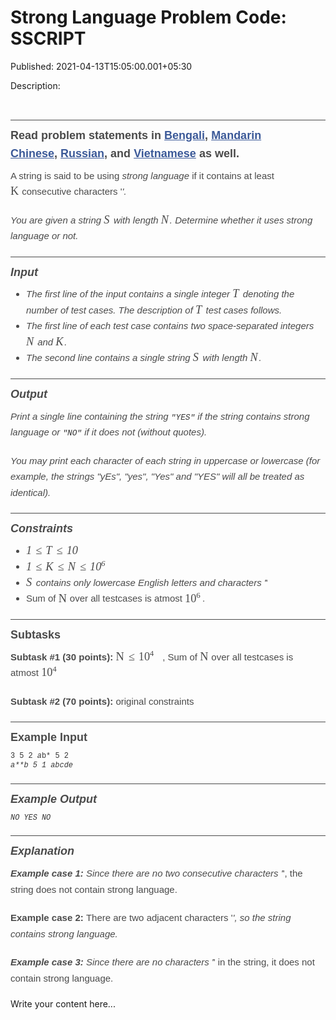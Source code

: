 # Strong Language Problem Code: SSCRIPT

Published: 2021-04-13T15:05:00.001+05:30

Description: 
      <p>&nbsp;</p><h3 class=" mathjax-support"
      id="readproblemstatementsinbengalihttpswwwcodechefcomdownloadtranslatedapril21bengalisscriptpdfmandarinchinesehttpswwwcodechefcomdownloadtranslatedapril21mandarinsscriptpdfrussianhttpswwwcodechefcomdownloadtranslatedapril21russiansscriptpdfandvietnamesehttpswwwcodechefcomdownloadtranslatedapril21vietnamesesscriptpdfaswell"
      style="border-top-style: solid; border-top-width: 1px; box-sizing: border-box; color: #4a4a4a;
      font-family: Helvetica, sans-serif; font-size: 18px; font-stretch: normal; line-height: 1.6;
      margin: 15px 0px 0.5rem; padding: 10px 0px 0px; text-rendering: optimizelegibility;">Read
      problem statements in<span class="Apple-converted-space">&nbsp;</span><a
      class=" mathjax-support"
      href="https://www.codechef.com/download/translated/APRIL21/bengali/SSCRIPT.pdf"
      style="box-sizing: border-box; color: #3b5998; line-height: inherit; transition: all 0.15s
      ease-in 0s;">Bengali</a>,<span
      class="Apple-converted-space">&nbsp;</span><a class=" mathjax-support"
      href="https://www.codechef.com/download/translated/APRIL21/mandarin/SSCRIPT.pdf"
      style="box-sizing: border-box; color: #3b5998; line-height: inherit; transition: all 0.15s
      ease-in 0s;">Mandarin Chinese</a>,<span
      class="Apple-converted-space">&nbsp;</span><a class=" mathjax-support"
      href="https://www.codechef.com/download/translated/APRIL21/russian/SSCRIPT.pdf"
      style="box-sizing: border-box; color: #3b5998; line-height: inherit; transition: all 0.15s
      ease-in 0s;">Russian</a>, and<span
      class="Apple-converted-space">&nbsp;</span><a class=" mathjax-support"
      href="https://www.codechef.com/download/translated/APRIL21/vietnamese/SSCRIPT.pdf"
      style="box-sizing: border-box; color: #3b5998; line-height: inherit; transition: all 0.15s
      ease-in 0s;">Vietnamese</a><span
      class="Apple-converted-space">&nbsp;</span>as well.</h3><p class="
      mathjax-support" style="box-sizing: border-box; color: #4a4a4a; font-family: Helvetica,
      sans-serif; font-size: 15px; font-stretch: normal; line-height: 1.7; margin: 0px 0px 20px;
      padding: 0px; text-rendering: optimizelegibility;">A string is said to be using<span
      class="Apple-converted-space">&nbsp;</span><em class=" mathjax-support"
      style="box-sizing: border-box; line-height: inherit;">strong language</em><span
      class="Apple-converted-space">&nbsp;</span>if it contains at least<span
      class="Apple-converted-space">&nbsp;</span><span class="MathJax"
      data-mathml="&lt;math
      xmlns=&quot;http://www.w3.org/1998/Math/MathML&quot;&gt;&lt;mi&gt;K&lt;/mi&gt;&lt;/math&gt;"
      id="MathJax-Element-34-Frame" role="presentation" style="border: 0px; box-sizing: border-box;
      direction: ltr; display: inline; float: none; line-height: normal; margin: 0px; max-height:
      none; max-width: none; min-height: 0px; min-width: 0px; overflow-wrap: normal; padding: 0px;
      position: relative; white-space: nowrap; word-spacing: normal;" tabindex="0"><nobr
      aria-hidden="true" style="border: 0px; box-sizing: border-box; line-height: normal; margin:
      0px; max-height: 5000em; max-width: 5000em; min-height: 0px; min-width: 0px; padding: 0px;
      transition: none 0s ease 0s; vertical-align: 0px;"><span class="math"
      id="MathJax-Span-199" style="border: 0px; box-sizing: border-box; display: inline-block;
      line-height: normal; margin: 0px; padding: 0px; position: static; transition: none 0s ease 0s;
      vertical-align: 0px; width: 0.932em;"><span style="border: 0px; box-sizing: border-box;
      display: inline-block; font-size: 18.3px; height: 0px; line-height: normal; margin: 0px;
      padding: 0px; position: relative; transition: none 0s ease 0s; vertical-align: 0px; width:
      0.768em;"><span style="border: 0px; box-sizing: border-box; clip: rect(1.697em,
      1000.77em, 2.68em, -999.997em); left: 0em; line-height: normal; margin: 0px; padding: 0px;
      position: absolute; top: -2.511em; transition: none 0s ease 0s; vertical-align:
      0px;"><span class="mrow" id="MathJax-Span-200" style="border: 0px; box-sizing:
      border-box; display: inline; line-height: normal; margin: 0px; padding: 0px; position: static;
      transition: none 0s ease 0s; vertical-align: 0px;"><span class="mi"
      id="MathJax-Span-201" style="border: 0px; box-sizing: border-box; display: inline;
      font-family: STIXGeneral-Italic; line-height: normal; margin: 0px; padding: 0px; position:
      static; transition: none 0s ease 0s; vertical-align: 0px;">K<span style="border: 0px;
      box-sizing: border-box; display: inline-block; height: 1px; line-height: normal; margin: 0px;
      overflow: hidden; padding: 0px; position: static; transition: none 0s ease 0s; vertical-align:
      0px; width: 0.057em;"></span></span></span><span style="border: 0px;
      box-sizing: border-box; display: inline-block; height: 2.516em; line-height: normal; margin:
      0px; padding: 0px; position: static; transition: none 0s ease 0s; vertical-align: 0px; width:
      0px;"></span></span></span><span style="border-left-style: solid;
      border-width: 0px; box-sizing: border-box; display: inline-block; height: 0.937em;
      line-height: normal; margin: 0px; overflow: hidden; padding: 0px; position: static;
      transition: none 0s ease 0s; vertical-align: -0.063em; width:
      0px;"></span></span></nobr><span class="MJX_Assistive_MathML"
      role="presentation" style="border: 0px; box-sizing: border-box; clip: rect(1px, 1px, 1px,
      1px); display: inline; height: 1px !important; left: 0px; line-height: normal; margin: 0px;
      overflow: hidden !important; padding: 0px; position: static; top: 0px; transition: none 0s
      ease 0s; user-select: none; vertical-align: 0px; width: 1px !important;"><math
      xmlns="http://www.w3.org/1998/Math/MathML"><mi></mi></math></span></span><span
      class="Apple-converted-space">&nbsp;</span>consecutive characters
      '*'.</p><p class=" mathjax-support" style="box-sizing: border-box; color: #4a4a4a;
      font-family: Helvetica, sans-serif; font-size: 15px; font-stretch: normal; line-height: 1.7;
      margin: 0px 0px 20px; padding: 0px; text-rendering: optimizelegibility;">You are given a
      string<span class="Apple-converted-space">&nbsp;</span><span
      class="MathJax" data-mathml="&lt;math
      xmlns=&quot;http://www.w3.org/1998/Math/MathML&quot;&gt;&lt;mi&gt;S&lt;/mi&gt;&lt;/math&gt;"
      id="MathJax-Element-35-Frame" role="presentation" style="border: 0px; box-sizing: border-box;
      direction: ltr; display: inline; float: none; line-height: normal; margin: 0px; max-height:
      none; max-width: none; min-height: 0px; min-width: 0px; overflow-wrap: normal; padding: 0px;
      position: relative; white-space: nowrap; word-spacing: normal;" tabindex="0"><nobr
      aria-hidden="true" style="border: 0px; box-sizing: border-box; line-height: normal; margin:
      0px; max-height: 5000em; max-width: 5000em; min-height: 0px; min-width: 0px; padding: 0px;
      transition: none 0s ease 0s; vertical-align: 0px;"><span class="math"
      id="MathJax-Span-202" style="border: 0px; box-sizing: border-box; display: inline-block;
      line-height: normal; margin: 0px; padding: 0px; position: static; transition: none 0s ease 0s;
      vertical-align: 0px; width: 0.768em;"><span style="border: 0px; box-sizing: border-box;
      display: inline-block; font-size: 18.3px; height: 0px; line-height: normal; margin: 0px;
      padding: 0px; position: relative; transition: none 0s ease 0s; vertical-align: 0px; width:
      0.604em;"><span style="border: 0px; box-sizing: border-box; clip: rect(1.697em,
      1000.6em, 2.68em, -999.997em); left: 0em; line-height: normal; margin: 0px; padding: 0px;
      position: absolute; top: -2.511em; transition: none 0s ease 0s; vertical-align:
      0px;"><span class="mrow" id="MathJax-Span-203" style="border: 0px; box-sizing:
      border-box; display: inline; line-height: normal; margin: 0px; padding: 0px; position: static;
      transition: none 0s ease 0s; vertical-align: 0px;"><span class="mi"
      id="MathJax-Span-204" style="border: 0px; box-sizing: border-box; display: inline;
      font-family: STIXGeneral-Italic; line-height: normal; margin: 0px; padding: 0px; position:
      static; transition: none 0s ease 0s; vertical-align: 0px;">S<span style="border: 0px;
      box-sizing: border-box; display: inline-block; height: 1px; line-height: normal; margin: 0px;
      overflow: hidden; padding: 0px; position: static; transition: none 0s ease 0s; vertical-align:
      0px; width: 0.003em;"></span></span></span><span style="border: 0px;
      box-sizing: border-box; display: inline-block; height: 2.516em; line-height: normal; margin:
      0px; padding: 0px; position: static; transition: none 0s ease 0s; vertical-align: 0px; width:
      0px;"></span></span></span><span style="border-left-style: solid;
      border-width: 0px; box-sizing: border-box; display: inline-block; height: 1.003em;
      line-height: normal; margin: 0px; overflow: hidden; padding: 0px; position: static;
      transition: none 0s ease 0s; vertical-align: -0.063em; width:
      0px;"></span></span></nobr><span class="MJX_Assistive_MathML"
      role="presentation" style="border: 0px; box-sizing: border-box; clip: rect(1px, 1px, 1px,
      1px); display: inline; height: 1px !important; left: 0px; line-height: normal; margin: 0px;
      overflow: hidden !important; padding: 0px; position: static; top: 0px; transition: none 0s
      ease 0s; user-select: none; vertical-align: 0px; width: 1px !important;"><math
      xmlns="http://www.w3.org/1998/Math/MathML"><mi></mi></math></span></span><span
      class="Apple-converted-space">&nbsp;</span>with length<span
      class="Apple-converted-space">&nbsp;</span><span class="MathJax"
      data-mathml="&lt;math
      xmlns=&quot;http://www.w3.org/1998/Math/MathML&quot;&gt;&lt;mi&gt;N&lt;/mi&gt;&lt;/math&gt;"
      id="MathJax-Element-36-Frame" role="presentation" style="border: 0px; box-sizing: border-box;
      direction: ltr; display: inline; float: none; line-height: normal; margin: 0px; max-height:
      none; max-width: none; min-height: 0px; min-width: 0px; overflow-wrap: normal; padding: 0px;
      position: relative; white-space: nowrap; word-spacing: normal;" tabindex="0"><nobr
      aria-hidden="true" style="border: 0px; box-sizing: border-box; line-height: normal; margin:
      0px; max-height: 5000em; max-width: 5000em; min-height: 0px; min-width: 0px; padding: 0px;
      transition: none 0s ease 0s; vertical-align: 0px;"><span class="math"
      id="MathJax-Span-205" style="border: 0px; box-sizing: border-box; display: inline-block;
      line-height: normal; margin: 0px; padding: 0px; position: static; transition: none 0s ease 0s;
      vertical-align: 0px; width: 0.932em;"><span style="border: 0px; box-sizing: border-box;
      display: inline-block; font-size: 18.3px; height: 0px; line-height: normal; margin: 0px;
      padding: 0px; position: relative; transition: none 0s ease 0s; vertical-align: 0px; width:
      0.768em;"><span style="border: 0px; box-sizing: border-box; clip: rect(1.697em,
      1000.77em, 2.68em, -999.997em); left: 0em; line-height: normal; margin: 0px; padding: 0px;
      position: absolute; top: -2.511em; transition: none 0s ease 0s; vertical-align:
      0px;"><span class="mrow" id="MathJax-Span-206" style="border: 0px; box-sizing:
      border-box; display: inline; line-height: normal; margin: 0px; padding: 0px; position: static;
      transition: none 0s ease 0s; vertical-align: 0px;"><span class="mi"
      id="MathJax-Span-207" style="border: 0px; box-sizing: border-box; display: inline;
      font-family: STIXGeneral-Italic; line-height: normal; margin: 0px; padding: 0px; position:
      static; transition: none 0s ease 0s; vertical-align: 0px;">N<span style="border: 0px;
      box-sizing: border-box; display: inline-block; height: 1px; line-height: normal; margin: 0px;
      overflow: hidden; padding: 0px; position: static; transition: none 0s ease 0s; vertical-align:
      0px; width: 0.057em;"></span></span></span><span style="border: 0px;
      box-sizing: border-box; display: inline-block; height: 2.516em; line-height: normal; margin:
      0px; padding: 0px; position: static; transition: none 0s ease 0s; vertical-align: 0px; width:
      0px;"></span></span></span><span style="border-left-style: solid;
      border-width: 0px; box-sizing: border-box; display: inline-block; height: 0.937em;
      line-height: normal; margin: 0px; overflow: hidden; padding: 0px; position: static;
      transition: none 0s ease 0s; vertical-align: -0.063em; width:
      0px;"></span></span></nobr><span class="MJX_Assistive_MathML"
      role="presentation" style="border: 0px; box-sizing: border-box; clip: rect(1px, 1px, 1px,
      1px); display: inline; height: 1px !important; left: 0px; line-height: normal; margin: 0px;
      overflow: hidden !important; padding: 0px; position: static; top: 0px; transition: none 0s
      ease 0s; user-select: none; vertical-align: 0px; width: 1px !important;"><math
      xmlns="http://www.w3.org/1998/Math/MathML"><mi></mi></math></span></span>.
      Determine whether it uses strong language or not.</p><h3 class=" mathjax-support"
      id="input" style="border-top-style: solid; border-top-width: 1px; box-sizing: border-box;
      color: #4a4a4a; font-family: Helvetica, sans-serif; font-size: 18px; font-stretch: normal;
      line-height: 1.6; margin: 15px 0px 0.5rem; padding: 10px 0px 0px; text-rendering:
      optimizelegibility;">Input</h3><ul class=" mathjax-support" style="box-sizing:
      border-box; color: #4a4a4a; font-family: Helvetica, sans-serif; font-size: 15px; font-stretch:
      normal; line-height: 1.7; list-style-position: outside; margin: 0px 0px 20px 25px; padding:
      0px;"><li class=" mathjax-support" style="box-sizing: border-box; margin: 0px; padding:
      0px;">The first line of the input contains a single integer<span
      class="Apple-converted-space">&nbsp;</span><span class="MathJax"
      data-mathml="&lt;math
      xmlns=&quot;http://www.w3.org/1998/Math/MathML&quot;&gt;&lt;mi&gt;T&lt;/mi&gt;&lt;/math&gt;"
      id="MathJax-Element-37-Frame" role="presentation" style="border: 0px; box-sizing: border-box;
      direction: ltr; display: inline; float: none; line-height: normal; margin: 0px; max-height:
      none; max-width: none; min-height: 0px; min-width: 0px; overflow-wrap: normal; padding: 0px;
      position: relative; white-space: nowrap; word-spacing: normal;" tabindex="0"><nobr
      aria-hidden="true" style="border: 0px; box-sizing: border-box; line-height: normal; margin:
      0px; max-height: 5000em; max-width: 5000em; min-height: 0px; min-width: 0px; padding: 0px;
      transition: none 0s ease 0s; vertical-align: 0px;"><span class="math"
      id="MathJax-Span-208" style="border: 0px; box-sizing: border-box; display: inline-block;
      line-height: normal; margin: 0px; padding: 0px; position: static; transition: none 0s ease 0s;
      vertical-align: 0px; width: 0.822em;"><span style="border: 0px; box-sizing: border-box;
      display: inline-block; font-size: 18.3px; height: 0px; line-height: normal; margin: 0px;
      padding: 0px; position: relative; transition: none 0s ease 0s; vertical-align: 0px; width:
      0.658em;"><span style="border: 0px; box-sizing: border-box; clip: rect(1.697em,
      1000.66em, 2.68em, -999.997em); left: 0em; line-height: normal; margin: 0px; padding: 0px;
      position: absolute; top: -2.511em; transition: none 0s ease 0s; vertical-align:
      0px;"><span class="mrow" id="MathJax-Span-209" style="border: 0px; box-sizing:
      border-box; display: inline; line-height: normal; margin: 0px; padding: 0px; position: static;
      transition: none 0s ease 0s; vertical-align: 0px;"><span class="mi"
      id="MathJax-Span-210" style="border: 0px; box-sizing: border-box; display: inline;
      font-family: STIXGeneral-Italic; line-height: normal; margin: 0px; padding: 0px; position:
      static; transition: none 0s ease 0s; vertical-align: 0px;">T<span style="border: 0px;
      box-sizing: border-box; display: inline-block; height: 1px; line-height: normal; margin: 0px;
      overflow: hidden; padding: 0px; position: static; transition: none 0s ease 0s; vertical-align:
      0px; width: 0.057em;"></span></span></span><span style="border: 0px;
      box-sizing: border-box; display: inline-block; height: 2.516em; line-height: normal; margin:
      0px; padding: 0px; position: static; transition: none 0s ease 0s; vertical-align: 0px; width:
      0px;"></span></span></span><span style="border-left-style: solid;
      border-width: 0px; box-sizing: border-box; display: inline-block; height: 0.937em;
      line-height: normal; margin: 0px; overflow: hidden; padding: 0px; position: static;
      transition: none 0s ease 0s; vertical-align: -0.063em; width:
      0px;"></span></span></nobr><span class="MJX_Assistive_MathML"
      role="presentation" style="border: 0px; box-sizing: border-box; clip: rect(1px, 1px, 1px,
      1px); display: inline; height: 1px !important; left: 0px; line-height: normal; margin: 0px;
      overflow: hidden !important; padding: 0px; position: static; top: 0px; transition: none 0s
      ease 0s; user-select: none; vertical-align: 0px; width: 1px !important;"><math
      xmlns="http://www.w3.org/1998/Math/MathML"><mi></mi></math></span></span><span
      class="Apple-converted-space">&nbsp;</span>denoting the number of test cases. The
      description of<span class="Apple-converted-space">&nbsp;</span><span
      class="MathJax" data-mathml="&lt;math
      xmlns=&quot;http://www.w3.org/1998/Math/MathML&quot;&gt;&lt;mi&gt;T&lt;/mi&gt;&lt;/math&gt;"
      id="MathJax-Element-38-Frame" role="presentation" style="border: 0px; box-sizing: border-box;
      direction: ltr; display: inline; float: none; line-height: normal; margin: 0px; max-height:
      none; max-width: none; min-height: 0px; min-width: 0px; overflow-wrap: normal; padding: 0px;
      position: relative; white-space: nowrap; word-spacing: normal;" tabindex="0"><nobr
      aria-hidden="true" style="border: 0px; box-sizing: border-box; line-height: normal; margin:
      0px; max-height: 5000em; max-width: 5000em; min-height: 0px; min-width: 0px; padding: 0px;
      transition: none 0s ease 0s; vertical-align: 0px;"><span class="math"
      id="MathJax-Span-211" style="border: 0px; box-sizing: border-box; display: inline-block;
      line-height: normal; margin: 0px; padding: 0px; position: static; transition: none 0s ease 0s;
      vertical-align: 0px; width: 0.822em;"><span style="border: 0px; box-sizing: border-box;
      display: inline-block; font-size: 18.3px; height: 0px; line-height: normal; margin: 0px;
      padding: 0px; position: relative; transition: none 0s ease 0s; vertical-align: 0px; width:
      0.658em;"><span style="border: 0px; box-sizing: border-box; clip: rect(1.697em,
      1000.66em, 2.68em, -999.997em); left: 0em; line-height: normal; margin: 0px; padding: 0px;
      position: absolute; top: -2.511em; transition: none 0s ease 0s; vertical-align:
      0px;"><span class="mrow" id="MathJax-Span-212" style="border: 0px; box-sizing:
      border-box; display: inline; line-height: normal; margin: 0px; padding: 0px; position: static;
      transition: none 0s ease 0s; vertical-align: 0px;"><span class="mi"
      id="MathJax-Span-213" style="border: 0px; box-sizing: border-box; display: inline;
      font-family: STIXGeneral-Italic; line-height: normal; margin: 0px; padding: 0px; position:
      static; transition: none 0s ease 0s; vertical-align: 0px;">T<span style="border: 0px;
      box-sizing: border-box; display: inline-block; height: 1px; line-height: normal; margin: 0px;
      overflow: hidden; padding: 0px; position: static; transition: none 0s ease 0s; vertical-align:
      0px; width: 0.057em;"></span></span></span><span style="border: 0px;
      box-sizing: border-box; display: inline-block; height: 2.516em; line-height: normal; margin:
      0px; padding: 0px; position: static; transition: none 0s ease 0s; vertical-align: 0px; width:
      0px;"></span></span></span><span style="border-left-style: solid;
      border-width: 0px; box-sizing: border-box; display: inline-block; height: 0.937em;
      line-height: normal; margin: 0px; overflow: hidden; padding: 0px; position: static;
      transition: none 0s ease 0s; vertical-align: -0.063em; width:
      0px;"></span></span></nobr><span class="MJX_Assistive_MathML"
      role="presentation" style="border: 0px; box-sizing: border-box; clip: rect(1px, 1px, 1px,
      1px); display: inline; height: 1px !important; left: 0px; line-height: normal; margin: 0px;
      overflow: hidden !important; padding: 0px; position: static; top: 0px; transition: none 0s
      ease 0s; user-select: none; vertical-align: 0px; width: 1px !important;"><math
      xmlns="http://www.w3.org/1998/Math/MathML"><mi></mi></math></span></span><span
      class="Apple-converted-space">&nbsp;</span>test cases follows.</li><li
      class=" mathjax-support" style="box-sizing: border-box; margin: 0px; padding: 0px;">The
      first line of each test case contains two space-separated integers<span
      class="Apple-converted-space">&nbsp;</span><span class="MathJax"
      data-mathml="&lt;math
      xmlns=&quot;http://www.w3.org/1998/Math/MathML&quot;&gt;&lt;mi&gt;N&lt;/mi&gt;&lt;/math&gt;"
      id="MathJax-Element-39-Frame" role="presentation" style="border: 0px; box-sizing: border-box;
      direction: ltr; display: inline; float: none; line-height: normal; margin: 0px; max-height:
      none; max-width: none; min-height: 0px; min-width: 0px; overflow-wrap: normal; padding: 0px;
      position: relative; white-space: nowrap; word-spacing: normal;" tabindex="0"><nobr
      aria-hidden="true" style="border: 0px; box-sizing: border-box; line-height: normal; margin:
      0px; max-height: 5000em; max-width: 5000em; min-height: 0px; min-width: 0px; padding: 0px;
      transition: none 0s ease 0s; vertical-align: 0px;"><span class="math"
      id="MathJax-Span-214" style="border: 0px; box-sizing: border-box; display: inline-block;
      line-height: normal; margin: 0px; padding: 0px; position: static; transition: none 0s ease 0s;
      vertical-align: 0px; width: 0.932em;"><span style="border: 0px; box-sizing: border-box;
      display: inline-block; font-size: 18.3px; height: 0px; line-height: normal; margin: 0px;
      padding: 0px; position: relative; transition: none 0s ease 0s; vertical-align: 0px; width:
      0.768em;"><span style="border: 0px; box-sizing: border-box; clip: rect(1.697em,
      1000.77em, 2.68em, -999.997em); left: 0em; line-height: normal; margin: 0px; padding: 0px;
      position: absolute; top: -2.511em; transition: none 0s ease 0s; vertical-align:
      0px;"><span class="mrow" id="MathJax-Span-215" style="border: 0px; box-sizing:
      border-box; display: inline; line-height: normal; margin: 0px; padding: 0px; position: static;
      transition: none 0s ease 0s; vertical-align: 0px;"><span class="mi"
      id="MathJax-Span-216" style="border: 0px; box-sizing: border-box; display: inline;
      font-family: STIXGeneral-Italic; line-height: normal; margin: 0px; padding: 0px; position:
      static; transition: none 0s ease 0s; vertical-align: 0px;">N<span style="border: 0px;
      box-sizing: border-box; display: inline-block; height: 1px; line-height: normal; margin: 0px;
      overflow: hidden; padding: 0px; position: static; transition: none 0s ease 0s; vertical-align:
      0px; width: 0.057em;"></span></span></span><span style="border: 0px;
      box-sizing: border-box; display: inline-block; height: 2.516em; line-height: normal; margin:
      0px; padding: 0px; position: static; transition: none 0s ease 0s; vertical-align: 0px; width:
      0px;"></span></span></span><span style="border-left-style: solid;
      border-width: 0px; box-sizing: border-box; display: inline-block; height: 0.937em;
      line-height: normal; margin: 0px; overflow: hidden; padding: 0px; position: static;
      transition: none 0s ease 0s; vertical-align: -0.063em; width:
      0px;"></span></span></nobr><span class="MJX_Assistive_MathML"
      role="presentation" style="border: 0px; box-sizing: border-box; clip: rect(1px, 1px, 1px,
      1px); display: inline; height: 1px !important; left: 0px; line-height: normal; margin: 0px;
      overflow: hidden !important; padding: 0px; position: static; top: 0px; transition: none 0s
      ease 0s; user-select: none; vertical-align: 0px; width: 1px !important;"><math
      xmlns="http://www.w3.org/1998/Math/MathML"><mi></mi></math></span></span><span
      class="Apple-converted-space">&nbsp;</span>and<span
      class="Apple-converted-space">&nbsp;</span><span class="MathJax"
      data-mathml="&lt;math
      xmlns=&quot;http://www.w3.org/1998/Math/MathML&quot;&gt;&lt;mi&gt;K&lt;/mi&gt;&lt;/math&gt;"
      id="MathJax-Element-40-Frame" role="presentation" style="border: 0px; box-sizing: border-box;
      direction: ltr; display: inline; float: none; line-height: normal; margin: 0px; max-height:
      none; max-width: none; min-height: 0px; min-width: 0px; overflow-wrap: normal; padding: 0px;
      position: relative; white-space: nowrap; word-spacing: normal;" tabindex="0"><nobr
      aria-hidden="true" style="border: 0px; box-sizing: border-box; line-height: normal; margin:
      0px; max-height: 5000em; max-width: 5000em; min-height: 0px; min-width: 0px; padding: 0px;
      transition: none 0s ease 0s; vertical-align: 0px;"><span class="math"
      id="MathJax-Span-217" style="border: 0px; box-sizing: border-box; display: inline-block;
      line-height: normal; margin: 0px; padding: 0px; position: static; transition: none 0s ease 0s;
      vertical-align: 0px; width: 0.932em;"><span style="border: 0px; box-sizing: border-box;
      display: inline-block; font-size: 18.3px; height: 0px; line-height: normal; margin: 0px;
      padding: 0px; position: relative; transition: none 0s ease 0s; vertical-align: 0px; width:
      0.768em;"><span style="border: 0px; box-sizing: border-box; clip: rect(1.697em,
      1000.77em, 2.68em, -999.997em); left: 0em; line-height: normal; margin: 0px; padding: 0px;
      position: absolute; top: -2.511em; transition: none 0s ease 0s; vertical-align:
      0px;"><span class="mrow" id="MathJax-Span-218" style="border: 0px; box-sizing:
      border-box; display: inline; line-height: normal; margin: 0px; padding: 0px; position: static;
      transition: none 0s ease 0s; vertical-align: 0px;"><span class="mi"
      id="MathJax-Span-219" style="border: 0px; box-sizing: border-box; display: inline;
      font-family: STIXGeneral-Italic; line-height: normal; margin: 0px; padding: 0px; position:
      static; transition: none 0s ease 0s; vertical-align: 0px;">K<span style="border: 0px;
      box-sizing: border-box; display: inline-block; height: 1px; line-height: normal; margin: 0px;
      overflow: hidden; padding: 0px; position: static; transition: none 0s ease 0s; vertical-align:
      0px; width: 0.057em;"></span></span></span><span style="border: 0px;
      box-sizing: border-box; display: inline-block; height: 2.516em; line-height: normal; margin:
      0px; padding: 0px; position: static; transition: none 0s ease 0s; vertical-align: 0px; width:
      0px;"></span></span></span><span style="border-left-style: solid;
      border-width: 0px; box-sizing: border-box; display: inline-block; height: 0.937em;
      line-height: normal; margin: 0px; overflow: hidden; padding: 0px; position: static;
      transition: none 0s ease 0s; vertical-align: -0.063em; width:
      0px;"></span></span></nobr><span class="MJX_Assistive_MathML"
      role="presentation" style="border: 0px; box-sizing: border-box; clip: rect(1px, 1px, 1px,
      1px); display: inline; height: 1px !important; left: 0px; line-height: normal; margin: 0px;
      overflow: hidden !important; padding: 0px; position: static; top: 0px; transition: none 0s
      ease 0s; user-select: none; vertical-align: 0px; width: 1px !important;"><math
      xmlns="http://www.w3.org/1998/Math/MathML"><mi></mi></math></span></span>.</li><li
      class=" mathjax-support" style="box-sizing: border-box; margin: 0px; padding: 0px;">The
      second line contains a single string<span
      class="Apple-converted-space">&nbsp;</span><span class="MathJax"
      data-mathml="&lt;math
      xmlns=&quot;http://www.w3.org/1998/Math/MathML&quot;&gt;&lt;mi&gt;S&lt;/mi&gt;&lt;/math&gt;"
      id="MathJax-Element-41-Frame" role="presentation" style="border: 0px; box-sizing: border-box;
      direction: ltr; display: inline; float: none; line-height: normal; margin: 0px; max-height:
      none; max-width: none; min-height: 0px; min-width: 0px; overflow-wrap: normal; padding: 0px;
      position: relative; white-space: nowrap; word-spacing: normal;" tabindex="0"><nobr
      aria-hidden="true" style="border: 0px; box-sizing: border-box; line-height: normal; margin:
      0px; max-height: 5000em; max-width: 5000em; min-height: 0px; min-width: 0px; padding: 0px;
      transition: none 0s ease 0s; vertical-align: 0px;"><span class="math"
      id="MathJax-Span-220" style="border: 0px; box-sizing: border-box; display: inline-block;
      line-height: normal; margin: 0px; padding: 0px; position: static; transition: none 0s ease 0s;
      vertical-align: 0px; width: 0.768em;"><span style="border: 0px; box-sizing: border-box;
      display: inline-block; font-size: 18.3px; height: 0px; line-height: normal; margin: 0px;
      padding: 0px; position: relative; transition: none 0s ease 0s; vertical-align: 0px; width:
      0.604em;"><span style="border: 0px; box-sizing: border-box; clip: rect(1.697em,
      1000.6em, 2.68em, -999.997em); left: 0em; line-height: normal; margin: 0px; padding: 0px;
      position: absolute; top: -2.511em; transition: none 0s ease 0s; vertical-align:
      0px;"><span class="mrow" id="MathJax-Span-221" style="border: 0px; box-sizing:
      border-box; display: inline; line-height: normal; margin: 0px; padding: 0px; position: static;
      transition: none 0s ease 0s; vertical-align: 0px;"><span class="mi"
      id="MathJax-Span-222" style="border: 0px; box-sizing: border-box; display: inline;
      font-family: STIXGeneral-Italic; line-height: normal; margin: 0px; padding: 0px; position:
      static; transition: none 0s ease 0s; vertical-align: 0px;">S<span style="border: 0px;
      box-sizing: border-box; display: inline-block; height: 1px; line-height: normal; margin: 0px;
      overflow: hidden; padding: 0px; position: static; transition: none 0s ease 0s; vertical-align:
      0px; width: 0.003em;"></span></span></span><span style="border: 0px;
      box-sizing: border-box; display: inline-block; height: 2.516em; line-height: normal; margin:
      0px; padding: 0px; position: static; transition: none 0s ease 0s; vertical-align: 0px; width:
      0px;"></span></span></span><span style="border-left-style: solid;
      border-width: 0px; box-sizing: border-box; display: inline-block; height: 1.003em;
      line-height: normal; margin: 0px; overflow: hidden; padding: 0px; position: static;
      transition: none 0s ease 0s; vertical-align: -0.063em; width:
      0px;"></span></span></nobr><span class="MJX_Assistive_MathML"
      role="presentation" style="border: 0px; box-sizing: border-box; clip: rect(1px, 1px, 1px,
      1px); display: inline; height: 1px !important; left: 0px; line-height: normal; margin: 0px;
      overflow: hidden !important; padding: 0px; position: static; top: 0px; transition: none 0s
      ease 0s; user-select: none; vertical-align: 0px; width: 1px !important;"><math
      xmlns="http://www.w3.org/1998/Math/MathML"><mi></mi></math></span></span><span
      class="Apple-converted-space">&nbsp;</span>with length<span
      class="Apple-converted-space">&nbsp;</span><span class="MathJax"
      data-mathml="&lt;math
      xmlns=&quot;http://www.w3.org/1998/Math/MathML&quot;&gt;&lt;mi&gt;N&lt;/mi&gt;&lt;/math&gt;"
      id="MathJax-Element-42-Frame" role="presentation" style="border: 0px; box-sizing: border-box;
      direction: ltr; display: inline; float: none; line-height: normal; margin: 0px; max-height:
      none; max-width: none; min-height: 0px; min-width: 0px; overflow-wrap: normal; padding: 0px;
      position: relative; white-space: nowrap; word-spacing: normal;" tabindex="0"><nobr
      aria-hidden="true" style="border: 0px; box-sizing: border-box; line-height: normal; margin:
      0px; max-height: 5000em; max-width: 5000em; min-height: 0px; min-width: 0px; padding: 0px;
      transition: none 0s ease 0s; vertical-align: 0px;"><span class="math"
      id="MathJax-Span-223" style="border: 0px; box-sizing: border-box; display: inline-block;
      line-height: normal; margin: 0px; padding: 0px; position: static; transition: none 0s ease 0s;
      vertical-align: 0px; width: 0.932em;"><span style="border: 0px; box-sizing: border-box;
      display: inline-block; font-size: 18.3px; height: 0px; line-height: normal; margin: 0px;
      padding: 0px; position: relative; transition: none 0s ease 0s; vertical-align: 0px; width:
      0.768em;"><span style="border: 0px; box-sizing: border-box; clip: rect(1.697em,
      1000.77em, 2.68em, -999.997em); left: 0em; line-height: normal; margin: 0px; padding: 0px;
      position: absolute; top: -2.511em; transition: none 0s ease 0s; vertical-align:
      0px;"><span class="mrow" id="MathJax-Span-224" style="border: 0px; box-sizing:
      border-box; display: inline; line-height: normal; margin: 0px; padding: 0px; position: static;
      transition: none 0s ease 0s; vertical-align: 0px;"><span class="mi"
      id="MathJax-Span-225" style="border: 0px; box-sizing: border-box; display: inline;
      font-family: STIXGeneral-Italic; line-height: normal; margin: 0px; padding: 0px; position:
      static; transition: none 0s ease 0s; vertical-align: 0px;">N<span style="border: 0px;
      box-sizing: border-box; display: inline-block; height: 1px; line-height: normal; margin: 0px;
      overflow: hidden; padding: 0px; position: static; transition: none 0s ease 0s; vertical-align:
      0px; width: 0.057em;"></span></span></span><span style="border: 0px;
      box-sizing: border-box; display: inline-block; height: 2.516em; line-height: normal; margin:
      0px; padding: 0px; position: static; transition: none 0s ease 0s; vertical-align: 0px; width:
      0px;"></span></span></span><span style="border-left-style: solid;
      border-width: 0px; box-sizing: border-box; display: inline-block; height: 0.937em;
      line-height: normal; margin: 0px; overflow: hidden; padding: 0px; position: static;
      transition: none 0s ease 0s; vertical-align: -0.063em; width:
      0px;"></span></span></nobr><span class="MJX_Assistive_MathML"
      role="presentation" style="border: 0px; box-sizing: border-box; clip: rect(1px, 1px, 1px,
      1px); display: inline; height: 1px !important; left: 0px; line-height: normal; margin: 0px;
      overflow: hidden !important; padding: 0px; position: static; top: 0px; transition: none 0s
      ease 0s; user-select: none; vertical-align: 0px; width: 1px !important;"><math
      xmlns="http://www.w3.org/1998/Math/MathML"><mi></mi></math></span></span>.<span
      class="Apple-converted-space">&nbsp;</span></li></ul><h3 class="
      mathjax-support" id="output" style="border-top-style: solid; border-top-width: 1px;
      box-sizing: border-box; color: #4a4a4a; font-family: Helvetica, sans-serif; font-size: 18px;
      font-stretch: normal; line-height: 1.6; margin: 15px 0px 0.5rem; padding: 10px 0px 0px;
      text-rendering: optimizelegibility;">Output</h3><p class=" mathjax-support"
      style="box-sizing: border-box; color: #4a4a4a; font-family: Helvetica, sans-serif; font-size:
      15px; font-stretch: normal; line-height: 1.7; margin: 0px 0px 20px; padding: 0px;
      text-rendering: optimizelegibility;">Print a single line containing the string<span
      class="Apple-converted-space">&nbsp;</span><code class=" mathjax-support"
      style="background-position: 0px 0px; border: none; box-sizing: border-box; color: #333333;
      font-family: Consolas, &quot;Liberation Mono&quot;, Courier, monospace; line-height:
      1.3; padding: 0px;">"YES"</code><span
      class="Apple-converted-space">&nbsp;</span>if the string contains strong language
      or<span class="Apple-converted-space">&nbsp;</span><code class="
      mathjax-support" style="background-position: 0px 0px; border: none; box-sizing: border-box;
      color: #333333; font-family: Consolas, &quot;Liberation Mono&quot;, Courier,
      monospace; line-height: 1.3; padding: 0px;">"NO"</code><span
      class="Apple-converted-space">&nbsp;</span>if it does not (without
      quotes).</p><p class=" mathjax-support" style="box-sizing: border-box; color:
      #4a4a4a; font-family: Helvetica, sans-serif; font-size: 15px; font-stretch: normal;
      line-height: 1.7; margin: 0px 0px 20px; padding: 0px; text-rendering:
      optimizelegibility;">You may print each character of each string in uppercase or lowercase
      (for example, the strings "yEs", "yes", "Yes" and "YES" will all be treated as
      identical).</p><h3 class=" mathjax-support" id="constraints" style="border-top-style:
      solid; border-top-width: 1px; box-sizing: border-box; color: #4a4a4a; font-family: Helvetica,
      sans-serif; font-size: 18px; font-stretch: normal; line-height: 1.6; margin: 15px 0px 0.5rem;
      padding: 10px 0px 0px; text-rendering: optimizelegibility;">Constraints</h3><ul
      class=" mathjax-support" style="box-sizing: border-box; color: #4a4a4a; font-family:
      Helvetica, sans-serif; font-size: 15px; font-stretch: normal; line-height: 1.7;
      list-style-position: outside; margin: 0px 0px 20px 25px; padding: 0px;"><li class="
      mathjax-support" style="box-sizing: border-box; margin: 0px; padding: 0px;"><span
      class="MathJax" data-mathml="&lt;math
      xmlns=&quot;http://www.w3.org/1998/Math/MathML&quot;&gt;&lt;mn&gt;1&lt;/mn&gt;&lt;mo&gt;&amp;#x2264;&lt;/mo&gt;&lt;mi&gt;T&lt;/mi&gt;&lt;mo&gt;&amp;#x2264;&lt;/mo&gt;&lt;mn&gt;10&lt;/mn&gt;&lt;/math&gt;"
      id="MathJax-Element-43-Frame" role="presentation" style="border: 0px; box-sizing: border-box;
      direction: ltr; display: inline; float: none; line-height: normal; margin: 0px; max-height:
      none; max-width: none; min-height: 0px; min-width: 0px; overflow-wrap: normal; padding: 0px;
      position: relative; white-space: nowrap; word-spacing: normal;" tabindex="0"><nobr
      aria-hidden="true" style="border: 0px; box-sizing: border-box; line-height: normal; margin:
      0px; max-height: 5000em; max-width: 5000em; min-height: 0px; min-width: 0px; padding: 0px;
      transition: none 0s ease 0s; vertical-align: 0px;"><span class="math"
      id="MathJax-Span-226" style="border: 0px; box-sizing: border-box; display: inline-block;
      line-height: normal; margin: 0px; padding: 0px; position: static; transition: none 0s ease 0s;
      vertical-align: 0px; width: 6.068em;"><span style="border: 0px; box-sizing: border-box;
      display: inline-block; font-size: 18.3px; height: 0px; line-height: normal; margin: 0px;
      padding: 0px; position: relative; transition: none 0s ease 0s; vertical-align: 0px; width:
      4.975em;"><span style="border: 0px; box-sizing: border-box; clip: rect(1.697em,
      1004.98em, 2.79em, -999.997em); left: 0em; line-height: normal; margin: 0px; padding: 0px;
      position: absolute; top: -2.511em; transition: none 0s ease 0s; vertical-align:
      0px;"><span class="mrow" id="MathJax-Span-227" style="border: 0px; box-sizing:
      border-box; display: inline; line-height: normal; margin: 0px; padding: 0px; position: static;
      transition: none 0s ease 0s; vertical-align: 0px;"><span class="mn"
      id="MathJax-Span-228" style="border: 0px; box-sizing: border-box; display: inline;
      font-family: STIXGeneral-Regular; line-height: normal; margin: 0px; padding: 0px; position:
      static; transition: none 0s ease 0s; vertical-align: 0px;">1</span><span
      class="mo" id="MathJax-Span-229" style="border: 0px; box-sizing: border-box; display: inline;
      font-family: STIXGeneral-Regular; line-height: normal; margin: 0px; padding: 0px 0px 0px
      0.331em; position: static; transition: none 0s ease 0s; vertical-align:
      0px;">≤</span><span class="mi" id="MathJax-Span-230" style="border: 0px;
      box-sizing: border-box; display: inline; font-family: STIXGeneral-Italic; line-height: normal;
      margin: 0px; padding: 0px 0px 0px 0.331em; position: static; transition: none 0s ease 0s;
      vertical-align: 0px;">T<span style="border: 0px; box-sizing: border-box; display:
      inline-block; height: 1px; line-height: normal; margin: 0px; overflow: hidden; padding: 0px;
      position: static; transition: none 0s ease 0s; vertical-align: 0px; width:
      0.057em;"></span></span><span class="mo" id="MathJax-Span-231"
      style="border: 0px; box-sizing: border-box; display: inline; font-family: STIXGeneral-Regular;
      line-height: normal; margin: 0px; padding: 0px 0px 0px 0.331em; position: static; transition:
      none 0s ease 0s; vertical-align: 0px;">≤</span><span class="mn"
      id="MathJax-Span-232" style="border: 0px; box-sizing: border-box; display: inline;
      font-family: STIXGeneral-Regular; line-height: normal; margin: 0px; padding: 0px 0px 0px
      0.331em; position: static; transition: none 0s ease 0s; vertical-align:
      0px;">10</span></span><span style="border: 0px; box-sizing: border-box;
      display: inline-block; height: 2.516em; line-height: normal; margin: 0px; padding: 0px;
      position: static; transition: none 0s ease 0s; vertical-align: 0px; width:
      0px;"></span></span></span><span style="border-left-style: solid;
      border-width: 0px; box-sizing: border-box; display: inline-block; height: 1.07em; line-height:
      normal; margin: 0px; overflow: hidden; padding: 0px; position: static; transition: none 0s
      ease 0s; vertical-align: -0.197em; width:
      0px;"></span></span></nobr><span class="MJX_Assistive_MathML"
      role="presentation" style="border: 0px; box-sizing: border-box; clip: rect(1px, 1px, 1px,
      1px); display: inline; height: 1px !important; left: 0px; line-height: normal; margin: 0px;
      overflow: hidden !important; padding: 0px; position: static; top: 0px; transition: none 0s
      ease 0s; user-select: none; vertical-align: 0px; width: 1px !important;"><math
      xmlns="http://www.w3.org/1998/Math/MathML"><mn></mn><mo></mo><mi></mi><mo></mo><mn></mn></math></span></span></li><li
      class=" mathjax-support" style="box-sizing: border-box; margin: 0px; padding:
      0px;"><span class="MathJax" data-mathml="&lt;math
      xmlns=&quot;http://www.w3.org/1998/Math/MathML&quot;&gt;&lt;mn&gt;1&lt;/mn&gt;&lt;mo&gt;&amp;#x2264;&lt;/mo&gt;&lt;mi&gt;K&lt;/mi&gt;&lt;mo&gt;&amp;#x2264;&lt;/mo&gt;&lt;mi&gt;N&lt;/mi&gt;&lt;mo&gt;&amp;#x2264;&lt;/mo&gt;&lt;msup&gt;&lt;mn&gt;10&lt;/mn&gt;&lt;mn&gt;6&lt;/mn&gt;&lt;/msup&gt;&lt;/math&gt;"
      id="MathJax-Element-44-Frame" role="presentation" style="border: 0px; box-sizing: border-box;
      direction: ltr; display: inline; float: none; line-height: normal; margin: 0px; max-height:
      none; max-width: none; min-height: 0px; min-width: 0px; overflow-wrap: normal; padding: 0px;
      position: relative; white-space: nowrap; word-spacing: normal;" tabindex="0"><nobr
      aria-hidden="true" style="border: 0px; box-sizing: border-box; line-height: normal; margin:
      0px; max-height: 5000em; max-width: 5000em; min-height: 0px; min-width: 0px; padding: 0px;
      transition: none 0s ease 0s; vertical-align: 0px;"><span class="math"
      id="MathJax-Span-233" style="border: 0px; box-sizing: border-box; display: inline-block;
      line-height: normal; margin: 0px; padding: 0px; position: static; transition: none 0s ease 0s;
      vertical-align: 0px; width: 9.238em;"><span style="border: 0px; box-sizing: border-box;
      display: inline-block; font-size: 18.3px; height: 0px; line-height: normal; margin: 0px;
      padding: 0px; position: relative; transition: none 0s ease 0s; vertical-align: 0px; width:
      7.544em;"><span style="border: 0px; box-sizing: border-box; clip: rect(1.478em,
      1007.54em, 2.79em, -999.997em); left: 0em; line-height: normal; margin: 0px; padding: 0px;
      position: absolute; top: -2.511em; transition: none 0s ease 0s; vertical-align:
      0px;"><span class="mrow" id="MathJax-Span-234" style="border: 0px; box-sizing:
      border-box; display: inline; line-height: normal; margin: 0px; padding: 0px; position: static;
      transition: none 0s ease 0s; vertical-align: 0px;"><span class="mn"
      id="MathJax-Span-235" style="border: 0px; box-sizing: border-box; display: inline;
      font-family: STIXGeneral-Regular; line-height: normal; margin: 0px; padding: 0px; position:
      static; transition: none 0s ease 0s; vertical-align: 0px;">1</span><span
      class="mo" id="MathJax-Span-236" style="border: 0px; box-sizing: border-box; display: inline;
      font-family: STIXGeneral-Regular; line-height: normal; margin: 0px; padding: 0px 0px 0px
      0.331em; position: static; transition: none 0s ease 0s; vertical-align:
      0px;">≤</span><span class="mi" id="MathJax-Span-237" style="border: 0px;
      box-sizing: border-box; display: inline; font-family: STIXGeneral-Italic; line-height: normal;
      margin: 0px; padding: 0px 0px 0px 0.331em; position: static; transition: none 0s ease 0s;
      vertical-align: 0px;">K<span style="border: 0px; box-sizing: border-box; display:
      inline-block; height: 1px; line-height: normal; margin: 0px; overflow: hidden; padding: 0px;
      position: static; transition: none 0s ease 0s; vertical-align: 0px; width:
      0.057em;"></span></span><span class="mo" id="MathJax-Span-238"
      style="border: 0px; box-sizing: border-box; display: inline; font-family: STIXGeneral-Regular;
      line-height: normal; margin: 0px; padding: 0px 0px 0px 0.331em; position: static; transition:
      none 0s ease 0s; vertical-align: 0px;">≤</span><span class="mi"
      id="MathJax-Span-239" style="border: 0px; box-sizing: border-box; display: inline;
      font-family: STIXGeneral-Italic; line-height: normal; margin: 0px; padding: 0px 0px 0px
      0.331em; position: static; transition: none 0s ease 0s; vertical-align: 0px;">N<span
      style="border: 0px; box-sizing: border-box; display: inline-block; height: 1px; line-height:
      normal; margin: 0px; overflow: hidden; padding: 0px; position: static; transition: none 0s
      ease 0s; vertical-align: 0px; width: 0.057em;"></span></span><span
      class="mo" id="MathJax-Span-240" style="border: 0px; box-sizing: border-box; display: inline;
      font-family: STIXGeneral-Regular; line-height: normal; margin: 0px; padding: 0px 0px 0px
      0.331em; position: static; transition: none 0s ease 0s; vertical-align:
      0px;">≤</span><span class="msubsup" id="MathJax-Span-241" style="border: 0px;
      box-sizing: border-box; display: inline; line-height: normal; margin: 0px; padding: 0px 0px
      0px 0.331em; position: static; transition: none 0s ease 0s; vertical-align: 0px;"><span
      style="border: 0px; box-sizing: border-box; display: inline-block; height: 0px; line-height:
      normal; margin: 0px; padding: 0px; position: relative; transition: none 0s ease 0s;
      vertical-align: 0px; width: 1.423em;"><span style="border: 0px; box-sizing: border-box;
      clip: rect(3.172em, 1000.99em, 4.156em, -999.997em); left: 0em; line-height: normal; margin:
      0px; padding: 0px; position: absolute; top: -3.986em; transition: none 0s ease 0s;
      vertical-align: 0px;"><span class="mn" id="MathJax-Span-242" style="border: 0px;
      box-sizing: border-box; display: inline; font-family: STIXGeneral-Regular; line-height:
      normal; margin: 0px; padding: 0px; position: static; transition: none 0s ease 0s;
      vertical-align: 0px;">10</span><span style="border: 0px; box-sizing: border-box;
      display: inline-block; height: 3.992em; line-height: normal; margin: 0px; padding: 0px;
      position: static; transition: none 0s ease 0s; vertical-align: 0px; width:
      0px;"></span></span><span style="border: 0px; box-sizing: border-box; left:
      0.986em; line-height: normal; margin: 0px; padding: 0px; position: absolute; top: -4.369em;
      transition: none 0s ease 0s; vertical-align: 0px;"><span class="mn"
      id="MathJax-Span-243" style="border: 0px; box-sizing: border-box; display: inline;
      font-family: STIXGeneral-Regular; font-size: 12.9381px; line-height: normal; margin: 0px;
      padding: 0px; position: static; transition: none 0s ease 0s; vertical-align:
      0px;">6</span><span style="border: 0px; box-sizing: border-box; display:
      inline-block; height: 3.992em; line-height: normal; margin: 0px; padding: 0px; position:
      static; transition: none 0s ease 0s; vertical-align: 0px; width:
      0px;"></span></span></span></span></span><span
      style="border: 0px; box-sizing: border-box; display: inline-block; height: 2.516em;
      line-height: normal; margin: 0px; padding: 0px; position: static; transition: none 0s ease 0s;
      vertical-align: 0px; width: 0px;"></span></span></span><span
      style="border-left-style: solid; border-width: 0px; box-sizing: border-box; display:
      inline-block; height: 1.337em; line-height: normal; margin: 0px; overflow: hidden; padding:
      0px; position: static; transition: none 0s ease 0s; vertical-align: -0.197em; width:
      0px;"></span></span></nobr><span class="MJX_Assistive_MathML"
      role="presentation" style="border: 0px; box-sizing: border-box; clip: rect(1px, 1px, 1px,
      1px); display: inline; height: 1px !important; left: 0px; line-height: normal; margin: 0px;
      overflow: hidden !important; padding: 0px; position: static; top: 0px; transition: none 0s
      ease 0s; user-select: none; vertical-align: 0px; width: 1px !important;"><math
      xmlns="http://www.w3.org/1998/Math/MathML"><mn></mn><mo></mo><mi></mi><mo></mo><mi></mi><mo></mo><msup><mn></mn><mn></mn></msup></math></span></span></li><li
      class=" mathjax-support" style="box-sizing: border-box; margin: 0px; padding:
      0px;"><span class="MathJax" data-mathml="&lt;math
      xmlns=&quot;http://www.w3.org/1998/Math/MathML&quot;&gt;&lt;mi&gt;S&lt;/mi&gt;&lt;/math&gt;"
      id="MathJax-Element-45-Frame" role="presentation" style="border: 0px; box-sizing: border-box;
      direction: ltr; display: inline; float: none; line-height: normal; margin: 0px; max-height:
      none; max-width: none; min-height: 0px; min-width: 0px; overflow-wrap: normal; padding: 0px;
      position: relative; white-space: nowrap; word-spacing: normal;" tabindex="0"><nobr
      aria-hidden="true" style="border: 0px; box-sizing: border-box; line-height: normal; margin:
      0px; max-height: 5000em; max-width: 5000em; min-height: 0px; min-width: 0px; padding: 0px;
      transition: none 0s ease 0s; vertical-align: 0px;"><span class="math"
      id="MathJax-Span-244" style="border: 0px; box-sizing: border-box; display: inline-block;
      line-height: normal; margin: 0px; padding: 0px; position: static; transition: none 0s ease 0s;
      vertical-align: 0px; width: 0.768em;"><span style="border: 0px; box-sizing: border-box;
      display: inline-block; font-size: 18.3px; height: 0px; line-height: normal; margin: 0px;
      padding: 0px; position: relative; transition: none 0s ease 0s; vertical-align: 0px; width:
      0.604em;"><span style="border: 0px; box-sizing: border-box; clip: rect(1.697em,
      1000.6em, 2.68em, -999.997em); left: 0em; line-height: normal; margin: 0px; padding: 0px;
      position: absolute; top: -2.511em; transition: none 0s ease 0s; vertical-align:
      0px;"><span class="mrow" id="MathJax-Span-245" style="border: 0px; box-sizing:
      border-box; display: inline; line-height: normal; margin: 0px; padding: 0px; position: static;
      transition: none 0s ease 0s; vertical-align: 0px;"><span class="mi"
      id="MathJax-Span-246" style="border: 0px; box-sizing: border-box; display: inline;
      font-family: STIXGeneral-Italic; line-height: normal; margin: 0px; padding: 0px; position:
      static; transition: none 0s ease 0s; vertical-align: 0px;">S<span style="border: 0px;
      box-sizing: border-box; display: inline-block; height: 1px; line-height: normal; margin: 0px;
      overflow: hidden; padding: 0px; position: static; transition: none 0s ease 0s; vertical-align:
      0px; width: 0.003em;"></span></span></span><span style="border: 0px;
      box-sizing: border-box; display: inline-block; height: 2.516em; line-height: normal; margin:
      0px; padding: 0px; position: static; transition: none 0s ease 0s; vertical-align: 0px; width:
      0px;"></span></span></span><span style="border-left-style: solid;
      border-width: 0px; box-sizing: border-box; display: inline-block; height: 1.003em;
      line-height: normal; margin: 0px; overflow: hidden; padding: 0px; position: static;
      transition: none 0s ease 0s; vertical-align: -0.063em; width:
      0px;"></span></span></nobr><span class="MJX_Assistive_MathML"
      role="presentation" style="border: 0px; box-sizing: border-box; clip: rect(1px, 1px, 1px,
      1px); display: inline; height: 1px !important; left: 0px; line-height: normal; margin: 0px;
      overflow: hidden !important; padding: 0px; position: static; top: 0px; transition: none 0s
      ease 0s; user-select: none; vertical-align: 0px; width: 1px !important;"><math
      xmlns="http://www.w3.org/1998/Math/MathML"><mi></mi></math></span></span><span
      class="Apple-converted-space">&nbsp;</span>contains only lowercase English
      letters and characters '*'</li><li class=" mathjax-support" style="box-sizing:
      border-box; margin: 0px; padding: 0px;">Sum of<span
      class="Apple-converted-space">&nbsp;</span><span class="MathJax"
      data-mathml="&lt;math
      xmlns=&quot;http://www.w3.org/1998/Math/MathML&quot;&gt;&lt;mi&gt;N&lt;/mi&gt;&lt;/math&gt;"
      id="MathJax-Element-46-Frame" role="presentation" style="border: 0px; box-sizing: border-box;
      direction: ltr; display: inline; float: none; line-height: normal; margin: 0px; max-height:
      none; max-width: none; min-height: 0px; min-width: 0px; overflow-wrap: normal; padding: 0px;
      position: relative; white-space: nowrap; word-spacing: normal;" tabindex="0"><nobr
      aria-hidden="true" style="border: 0px; box-sizing: border-box; line-height: normal; margin:
      0px; max-height: 5000em; max-width: 5000em; min-height: 0px; min-width: 0px; padding: 0px;
      transition: none 0s ease 0s; vertical-align: 0px;"><span class="math"
      id="MathJax-Span-247" style="border: 0px; box-sizing: border-box; display: inline-block;
      line-height: normal; margin: 0px; padding: 0px; position: static; transition: none 0s ease 0s;
      vertical-align: 0px; width: 0.932em;"><span style="border: 0px; box-sizing: border-box;
      display: inline-block; font-size: 18.3px; height: 0px; line-height: normal; margin: 0px;
      padding: 0px; position: relative; transition: none 0s ease 0s; vertical-align: 0px; width:
      0.768em;"><span style="border: 0px; box-sizing: border-box; clip: rect(1.697em,
      1000.77em, 2.68em, -999.997em); left: 0em; line-height: normal; margin: 0px; padding: 0px;
      position: absolute; top: -2.511em; transition: none 0s ease 0s; vertical-align:
      0px;"><span class="mrow" id="MathJax-Span-248" style="border: 0px; box-sizing:
      border-box; display: inline; line-height: normal; margin: 0px; padding: 0px; position: static;
      transition: none 0s ease 0s; vertical-align: 0px;"><span class="mi"
      id="MathJax-Span-249" style="border: 0px; box-sizing: border-box; display: inline;
      font-family: STIXGeneral-Italic; line-height: normal; margin: 0px; padding: 0px; position:
      static; transition: none 0s ease 0s; vertical-align: 0px;">N<span style="border: 0px;
      box-sizing: border-box; display: inline-block; height: 1px; line-height: normal; margin: 0px;
      overflow: hidden; padding: 0px; position: static; transition: none 0s ease 0s; vertical-align:
      0px; width: 0.057em;"></span></span></span><span style="border: 0px;
      box-sizing: border-box; display: inline-block; height: 2.516em; line-height: normal; margin:
      0px; padding: 0px; position: static; transition: none 0s ease 0s; vertical-align: 0px; width:
      0px;"></span></span></span><span style="border-left-style: solid;
      border-width: 0px; box-sizing: border-box; display: inline-block; height: 0.937em;
      line-height: normal; margin: 0px; overflow: hidden; padding: 0px; position: static;
      transition: none 0s ease 0s; vertical-align: -0.063em; width:
      0px;"></span></span></nobr><span class="MJX_Assistive_MathML"
      role="presentation" style="border: 0px; box-sizing: border-box; clip: rect(1px, 1px, 1px,
      1px); display: inline; height: 1px !important; left: 0px; line-height: normal; margin: 0px;
      overflow: hidden !important; padding: 0px; position: static; top: 0px; transition: none 0s
      ease 0s; user-select: none; vertical-align: 0px; width: 1px !important;"><math
      xmlns="http://www.w3.org/1998/Math/MathML"><mi></mi></math></span></span><span
      class="Apple-converted-space">&nbsp;</span>over all testcases is atmost<span
      class="Apple-converted-space">&nbsp;</span><span class="MathJax"
      data-mathml="&lt;math
      xmlns=&quot;http://www.w3.org/1998/Math/MathML&quot;&gt;&lt;msup&gt;&lt;mn&gt;10&lt;/mn&gt;&lt;mn&gt;6&lt;/mn&gt;&lt;/msup&gt;&lt;/math&gt;"
      id="MathJax-Element-47-Frame" role="presentation" style="border: 0px; box-sizing: border-box;
      direction: ltr; display: inline; float: none; line-height: normal; margin: 0px; max-height:
      none; max-width: none; min-height: 0px; min-width: 0px; overflow-wrap: normal; padding: 0px;
      position: relative; white-space: nowrap; word-spacing: normal;" tabindex="0"><nobr
      aria-hidden="true" style="border: 0px; box-sizing: border-box; line-height: normal; margin:
      0px; max-height: 5000em; max-width: 5000em; min-height: 0px; min-width: 0px; padding: 0px;
      transition: none 0s ease 0s; vertical-align: 0px;"><span class="math"
      id="MathJax-Span-250" style="border: 0px; box-sizing: border-box; display: inline-block;
      line-height: normal; margin: 0px; padding: 0px; position: static; transition: none 0s ease 0s;
      vertical-align: 0px; width: 1.806em;"><span style="border: 0px; box-sizing: border-box;
      display: inline-block; font-size: 18.3px; height: 0px; line-height: normal; margin: 0px;
      padding: 0px; position: relative; transition: none 0s ease 0s; vertical-align: 0px; width:
      1.478em;"><span style="border: 0px; box-sizing: border-box; clip: rect(1.096em,
      1001.48em, 2.298em, -999.997em); left: 0em; line-height: normal; margin: 0px; padding: 0px;
      position: absolute; top: -2.128em; transition: none 0s ease 0s; vertical-align:
      0px;"><span class="mrow" id="MathJax-Span-251" style="border: 0px; box-sizing:
      border-box; display: inline; line-height: normal; margin: 0px; padding: 0px; position: static;
      transition: none 0s ease 0s; vertical-align: 0px;"><span class="msubsup"
      id="MathJax-Span-252" style="border: 0px; box-sizing: border-box; display: inline;
      line-height: normal; margin: 0px; padding: 0px; position: static; transition: none 0s ease 0s;
      vertical-align: 0px;"><span style="border: 0px; box-sizing: border-box; display:
      inline-block; height: 0px; line-height: normal; margin: 0px; padding: 0px; position: relative;
      transition: none 0s ease 0s; vertical-align: 0px; width: 1.423em;"><span style="border:
      0px; box-sizing: border-box; clip: rect(3.172em, 1000.99em, 4.156em, -999.997em); left: 0em;
      line-height: normal; margin: 0px; padding: 0px; position: absolute; top: -3.986em; transition:
      none 0s ease 0s; vertical-align: 0px;"><span class="mn" id="MathJax-Span-253"
      style="border: 0px; box-sizing: border-box; display: inline; font-family: STIXGeneral-Regular;
      line-height: normal; margin: 0px; padding: 0px; position: static; transition: none 0s ease 0s;
      vertical-align: 0px;">10</span><span style="border: 0px; box-sizing: border-box;
      display: inline-block; height: 3.992em; line-height: normal; margin: 0px; padding: 0px;
      position: static; transition: none 0s ease 0s; vertical-align: 0px; width:
      0px;"></span></span><span style="border: 0px; box-sizing: border-box; left:
      0.986em; line-height: normal; margin: 0px; padding: 0px; position: absolute; top: -4.369em;
      transition: none 0s ease 0s; vertical-align: 0px;"><span class="mn"
      id="MathJax-Span-254" style="border: 0px; box-sizing: border-box; display: inline;
      font-family: STIXGeneral-Regular; font-size: 12.9381px; line-height: normal; margin: 0px;
      padding: 0px; position: static; transition: none 0s ease 0s; vertical-align:
      0px;">6</span><span style="border: 0px; box-sizing: border-box; display:
      inline-block; height: 3.992em; line-height: normal; margin: 0px; padding: 0px; position:
      static; transition: none 0s ease 0s; vertical-align: 0px; width:
      0px;"></span></span></span></span></span><span
      style="border: 0px; box-sizing: border-box; display: inline-block; height: 2.134em;
      line-height: normal; margin: 0px; padding: 0px; position: static; transition: none 0s ease 0s;
      vertical-align: 0px; width: 0px;"></span></span></span><span
      style="border-left-style: solid; border-width: 0px; box-sizing: border-box; display:
      inline-block; height: 1.203em; line-height: normal; margin: 0px; overflow: hidden; padding:
      0px; position: static; transition: none 0s ease 0s; vertical-align: -0.063em; width:
      0px;"></span></span></nobr><span class="MJX_Assistive_MathML"
      role="presentation" style="border: 0px; box-sizing: border-box; clip: rect(1px, 1px, 1px,
      1px); display: inline; height: 1px !important; left: 0px; line-height: normal; margin: 0px;
      overflow: hidden !important; padding: 0px; position: static; top: 0px; transition: none 0s
      ease 0s; user-select: none; vertical-align: 0px; width: 1px !important;"><math
      xmlns="http://www.w3.org/1998/Math/MathML"><msup><mn></mn><mn></mn></msup></math></span></span>.</li></ul><h3
      class=" mathjax-support" id="subtasks" style="border-top-style: solid; border-top-width: 1px;
      box-sizing: border-box; color: #4a4a4a; font-family: Helvetica, sans-serif; font-size: 18px;
      font-stretch: normal; line-height: 1.6; margin: 15px 0px 0.5rem; padding: 10px 0px 0px;
      text-rendering: optimizelegibility;">Subtasks</h3><p class=" mathjax-support"
      style="box-sizing: border-box; color: #4a4a4a; font-family: Helvetica, sans-serif; font-size:
      15px; font-stretch: normal; line-height: 1.7; margin: 0px 0px 20px; padding: 0px;
      text-rendering: optimizelegibility;"><span class=" mathjax-support" style="box-sizing:
      border-box; font-weight: 700; line-height: inherit;">Subtask #1 (30
      points):</span><span class="Apple-converted-space">&nbsp;</span><span
      class="MathJax" data-mathml="&lt;math
      xmlns=&quot;http://www.w3.org/1998/Math/MathML&quot;&gt;&lt;mi&gt;N&lt;/mi&gt;&lt;mo&gt;&amp;#x2264;&lt;/mo&gt;&lt;msup&gt;&lt;mn&gt;10&lt;/mn&gt;&lt;mn&gt;4&lt;/mn&gt;&lt;/msup&gt;&lt;/math&gt;"
      id="MathJax-Element-48-Frame" role="presentation" style="border: 0px; box-sizing: border-box;
      direction: ltr; display: inline; float: none; line-height: normal; margin: 0px; max-height:
      none; max-width: none; min-height: 0px; min-width: 0px; overflow-wrap: normal; padding: 0px;
      position: relative; white-space: nowrap; word-spacing: normal;" tabindex="0"><nobr
      aria-hidden="true" style="border: 0px; box-sizing: border-box; line-height: normal; margin:
      0px; max-height: 5000em; max-width: 5000em; min-height: 0px; min-width: 0px; padding: 0px;
      transition: none 0s ease 0s; vertical-align: 0px;"><span class="math"
      id="MathJax-Span-255" style="border: 0px; box-sizing: border-box; display: inline-block;
      line-height: normal; margin: 0px; padding: 0px; position: static; transition: none 0s ease 0s;
      vertical-align: 0px; width: 4.374em;"><span style="border: 0px; box-sizing: border-box;
      display: inline-block; font-size: 18.3px; height: 0px; line-height: normal; margin: 0px;
      padding: 0px; position: relative; transition: none 0s ease 0s; vertical-align: 0px; width:
      3.555em;"><span style="border: 0px; box-sizing: border-box; clip: rect(1.478em,
      1003.55em, 2.79em, -999.997em); left: 0em; line-height: normal; margin: 0px; padding: 0px;
      position: absolute; top: -2.511em; transition: none 0s ease 0s; vertical-align:
      0px;"><span class="mrow" id="MathJax-Span-256" style="border: 0px; box-sizing:
      border-box; display: inline; line-height: normal; margin: 0px; padding: 0px; position: static;
      transition: none 0s ease 0s; vertical-align: 0px;"><span class="mi"
      id="MathJax-Span-257" style="border: 0px; box-sizing: border-box; display: inline;
      font-family: STIXGeneral-Italic; line-height: normal; margin: 0px; padding: 0px; position:
      static; transition: none 0s ease 0s; vertical-align: 0px;">N<span style="border: 0px;
      box-sizing: border-box; display: inline-block; height: 1px; line-height: normal; margin: 0px;
      overflow: hidden; padding: 0px; position: static; transition: none 0s ease 0s; vertical-align:
      0px; width: 0.057em;"></span></span><span class="mo" id="MathJax-Span-258"
      style="border: 0px; box-sizing: border-box; display: inline; font-family: STIXGeneral-Regular;
      line-height: normal; margin: 0px; padding: 0px 0px 0px 0.331em; position: static; transition:
      none 0s ease 0s; vertical-align: 0px;">≤</span><span class="msubsup"
      id="MathJax-Span-259" style="border: 0px; box-sizing: border-box; display: inline;
      line-height: normal; margin: 0px; padding: 0px 0px 0px 0.331em; position: static; transition:
      none 0s ease 0s; vertical-align: 0px;"><span style="border: 0px; box-sizing: border-box;
      display: inline-block; height: 0px; line-height: normal; margin: 0px; padding: 0px; position:
      relative; transition: none 0s ease 0s; vertical-align: 0px; width: 1.423em;"><span
      style="border: 0px; box-sizing: border-box; clip: rect(3.172em, 1000.99em, 4.156em,
      -999.997em); left: 0em; line-height: normal; margin: 0px; padding: 0px; position: absolute;
      top: -3.986em; transition: none 0s ease 0s; vertical-align: 0px;"><span class="mn"
      id="MathJax-Span-260" style="border: 0px; box-sizing: border-box; display: inline;
      font-family: STIXGeneral-Regular; line-height: normal; margin: 0px; padding: 0px; position:
      static; transition: none 0s ease 0s; vertical-align: 0px;">10</span><span
      style="border: 0px; box-sizing: border-box; display: inline-block; height: 3.992em;
      line-height: normal; margin: 0px; padding: 0px; position: static; transition: none 0s ease 0s;
      vertical-align: 0px; width: 0px;"></span></span><span style="border: 0px;
      box-sizing: border-box; left: 0.986em; line-height: normal; margin: 0px; padding: 0px;
      position: absolute; top: -4.369em; transition: none 0s ease 0s; vertical-align:
      0px;"><span class="mn" id="MathJax-Span-261" style="border: 0px; box-sizing: border-box;
      display: inline; font-family: STIXGeneral-Regular; font-size: 12.9381px; line-height: normal;
      margin: 0px; padding: 0px; position: static; transition: none 0s ease 0s; vertical-align:
      0px;">4</span><span style="border: 0px; box-sizing: border-box; display:
      inline-block; height: 3.992em; line-height: normal; margin: 0px; padding: 0px; position:
      static; transition: none 0s ease 0s; vertical-align: 0px; width:
      0px;"></span></span></span></span></span><span
      style="border: 0px; box-sizing: border-box; display: inline-block; height: 2.516em;
      line-height: normal; margin: 0px; padding: 0px; position: static; transition: none 0s ease 0s;
      vertical-align: 0px; width: 0px;"></span></span></span><span
      style="border-left-style: solid; border-width: 0px; box-sizing: border-box; display:
      inline-block; height: 1.337em; line-height: normal; margin: 0px; overflow: hidden; padding:
      0px; position: static; transition: none 0s ease 0s; vertical-align: -0.197em; width:
      0px;"></span></span></nobr><span class="MJX_Assistive_MathML"
      role="presentation" style="border: 0px; box-sizing: border-box; clip: rect(1px, 1px, 1px,
      1px); display: inline; height: 1px !important; left: 0px; line-height: normal; margin: 0px;
      overflow: hidden !important; padding: 0px; position: static; top: 0px; transition: none 0s
      ease 0s; user-select: none; vertical-align: 0px; width: 1px !important;"><math
      xmlns="http://www.w3.org/1998/Math/MathML"><mi></mi><mo></mo><msup><mn></mn><mn></mn></msup></math></span></span>,
      Sum of<span class="Apple-converted-space">&nbsp;</span><span
      class="MathJax" data-mathml="&lt;math
      xmlns=&quot;http://www.w3.org/1998/Math/MathML&quot;&gt;&lt;mi&gt;N&lt;/mi&gt;&lt;/math&gt;"
      id="MathJax-Element-49-Frame" role="presentation" style="border: 0px; box-sizing: border-box;
      direction: ltr; display: inline; float: none; line-height: normal; margin: 0px; max-height:
      none; max-width: none; min-height: 0px; min-width: 0px; overflow-wrap: normal; padding: 0px;
      position: relative; white-space: nowrap; word-spacing: normal;" tabindex="0"><nobr
      aria-hidden="true" style="border: 0px; box-sizing: border-box; line-height: normal; margin:
      0px; max-height: 5000em; max-width: 5000em; min-height: 0px; min-width: 0px; padding: 0px;
      transition: none 0s ease 0s; vertical-align: 0px;"><span class="math"
      id="MathJax-Span-262" style="border: 0px; box-sizing: border-box; display: inline-block;
      line-height: normal; margin: 0px; padding: 0px; position: static; transition: none 0s ease 0s;
      vertical-align: 0px; width: 0.932em;"><span style="border: 0px; box-sizing: border-box;
      display: inline-block; font-size: 18.3px; height: 0px; line-height: normal; margin: 0px;
      padding: 0px; position: relative; transition: none 0s ease 0s; vertical-align: 0px; width:
      0.768em;"><span style="border: 0px; box-sizing: border-box; clip: rect(1.697em,
      1000.77em, 2.68em, -999.997em); left: 0em; line-height: normal; margin: 0px; padding: 0px;
      position: absolute; top: -2.511em; transition: none 0s ease 0s; vertical-align:
      0px;"><span class="mrow" id="MathJax-Span-263" style="border: 0px; box-sizing:
      border-box; display: inline; line-height: normal; margin: 0px; padding: 0px; position: static;
      transition: none 0s ease 0s; vertical-align: 0px;"><span class="mi"
      id="MathJax-Span-264" style="border: 0px; box-sizing: border-box; display: inline;
      font-family: STIXGeneral-Italic; line-height: normal; margin: 0px; padding: 0px; position:
      static; transition: none 0s ease 0s; vertical-align: 0px;">N<span style="border: 0px;
      box-sizing: border-box; display: inline-block; height: 1px; line-height: normal; margin: 0px;
      overflow: hidden; padding: 0px; position: static; transition: none 0s ease 0s; vertical-align:
      0px; width: 0.057em;"></span></span></span><span style="border: 0px;
      box-sizing: border-box; display: inline-block; height: 2.516em; line-height: normal; margin:
      0px; padding: 0px; position: static; transition: none 0s ease 0s; vertical-align: 0px; width:
      0px;"></span></span></span><span style="border-left-style: solid;
      border-width: 0px; box-sizing: border-box; display: inline-block; height: 0.937em;
      line-height: normal; margin: 0px; overflow: hidden; padding: 0px; position: static;
      transition: none 0s ease 0s; vertical-align: -0.063em; width:
      0px;"></span></span></nobr><span class="MJX_Assistive_MathML"
      role="presentation" style="border: 0px; box-sizing: border-box; clip: rect(1px, 1px, 1px,
      1px); display: inline; height: 1px !important; left: 0px; line-height: normal; margin: 0px;
      overflow: hidden !important; padding: 0px; position: static; top: 0px; transition: none 0s
      ease 0s; user-select: none; vertical-align: 0px; width: 1px !important;"><math
      xmlns="http://www.w3.org/1998/Math/MathML"><mi></mi></math></span></span><span
      class="Apple-converted-space">&nbsp;</span>over all testcases is atmost<span
      class="Apple-converted-space">&nbsp;</span><span class="MathJax"
      data-mathml="&lt;math
      xmlns=&quot;http://www.w3.org/1998/Math/MathML&quot;&gt;&lt;msup&gt;&lt;mn&gt;10&lt;/mn&gt;&lt;mn&gt;4&lt;/mn&gt;&lt;/msup&gt;&lt;/math&gt;"
      id="MathJax-Element-50-Frame" role="presentation" style="border: 0px; box-sizing: border-box;
      direction: ltr; display: inline; float: none; line-height: normal; margin: 0px; max-height:
      none; max-width: none; min-height: 0px; min-width: 0px; overflow-wrap: normal; padding: 0px;
      position: relative; white-space: nowrap; word-spacing: normal;" tabindex="0"><nobr
      aria-hidden="true" style="border: 0px; box-sizing: border-box; line-height: normal; margin:
      0px; max-height: 5000em; max-width: 5000em; min-height: 0px; min-width: 0px; padding: 0px;
      transition: none 0s ease 0s; vertical-align: 0px;"><span class="math"
      id="MathJax-Span-265" style="border: 0px; box-sizing: border-box; display: inline-block;
      line-height: normal; margin: 0px; padding: 0px; position: static; transition: none 0s ease 0s;
      vertical-align: 0px; width: 1.806em;"><span style="border: 0px; box-sizing: border-box;
      display: inline-block; font-size: 18.3px; height: 0px; line-height: normal; margin: 0px;
      padding: 0px; position: relative; transition: none 0s ease 0s; vertical-align: 0px; width:
      1.478em;"><span style="border: 0px; box-sizing: border-box; clip: rect(1.096em,
      1001.48em, 2.298em, -999.997em); left: 0em; line-height: normal; margin: 0px; padding: 0px;
      position: absolute; top: -2.128em; transition: none 0s ease 0s; vertical-align:
      0px;"><span class="mrow" id="MathJax-Span-266" style="border: 0px; box-sizing:
      border-box; display: inline; line-height: normal; margin: 0px; padding: 0px; position: static;
      transition: none 0s ease 0s; vertical-align: 0px;"><span class="msubsup"
      id="MathJax-Span-267" style="border: 0px; box-sizing: border-box; display: inline;
      line-height: normal; margin: 0px; padding: 0px; position: static; transition: none 0s ease 0s;
      vertical-align: 0px;"><span style="border: 0px; box-sizing: border-box; display:
      inline-block; height: 0px; line-height: normal; margin: 0px; padding: 0px; position: relative;
      transition: none 0s ease 0s; vertical-align: 0px; width: 1.423em;"><span style="border:
      0px; box-sizing: border-box; clip: rect(3.172em, 1000.99em, 4.156em, -999.997em); left: 0em;
      line-height: normal; margin: 0px; padding: 0px; position: absolute; top: -3.986em; transition:
      none 0s ease 0s; vertical-align: 0px;"><span class="mn" id="MathJax-Span-268"
      style="border: 0px; box-sizing: border-box; display: inline; font-family: STIXGeneral-Regular;
      line-height: normal; margin: 0px; padding: 0px; position: static; transition: none 0s ease 0s;
      vertical-align: 0px;">10</span><span style="border: 0px; box-sizing: border-box;
      display: inline-block; height: 3.992em; line-height: normal; margin: 0px; padding: 0px;
      position: static; transition: none 0s ease 0s; vertical-align: 0px; width:
      0px;"></span></span><span style="border: 0px; box-sizing: border-box; left:
      0.986em; line-height: normal; margin: 0px; padding: 0px; position: absolute; top: -4.369em;
      transition: none 0s ease 0s; vertical-align: 0px;"><span class="mn"
      id="MathJax-Span-269" style="border: 0px; box-sizing: border-box; display: inline;
      font-family: STIXGeneral-Regular; font-size: 12.9381px; line-height: normal; margin: 0px;
      padding: 0px; position: static; transition: none 0s ease 0s; vertical-align:
      0px;">4</span><span style="border: 0px; box-sizing: border-box; display:
      inline-block; height: 3.992em; line-height: normal; margin: 0px; padding: 0px; position:
      static; transition: none 0s ease 0s; vertical-align: 0px; width:
      0px;"></span></span></span></span></span><span
      style="border: 0px; box-sizing: border-box; display: inline-block; height: 2.134em;
      line-height: normal; margin: 0px; padding: 0px; position: static; transition: none 0s ease 0s;
      vertical-align: 0px; width: 0px;"></span></span></span><span
      style="border-left-style: solid; border-width: 0px; box-sizing: border-box; display:
      inline-block; height: 1.203em; line-height: normal; margin: 0px; overflow: hidden; padding:
      0px; position: static; transition: none 0s ease 0s; vertical-align: -0.063em; width:
      0px;"></span></span></nobr><span class="MJX_Assistive_MathML"
      role="presentation" style="border: 0px; box-sizing: border-box; clip: rect(1px, 1px, 1px,
      1px); display: inline; height: 1px !important; left: 0px; line-height: normal; margin: 0px;
      overflow: hidden !important; padding: 0px; position: static; top: 0px; transition: none 0s
      ease 0s; user-select: none; vertical-align: 0px; width: 1px !important;"><math
      xmlns="http://www.w3.org/1998/Math/MathML"><msup><mn></mn><mn></mn></msup></math></span></span></p><p
      class=" mathjax-support" style="box-sizing: border-box; color: #4a4a4a; font-family:
      Helvetica, sans-serif; font-size: 15px; font-stretch: normal; line-height: 1.7; margin: 0px
      0px 20px; padding: 0px; text-rendering: optimizelegibility;"><span class="
      mathjax-support" style="box-sizing: border-box; font-weight: 700; line-height:
      inherit;">Subtask #2 (70 points):</span><span
      class="Apple-converted-space">&nbsp;</span>original constraints</p><h3
      class=" mathjax-support" id="exampleinput" style="border-top-style: solid; border-top-width:
      1px; box-sizing: border-box; color: #4a4a4a; font-family: Helvetica, sans-serif; font-size:
      18px; font-stretch: normal; line-height: 1.6; margin: 15px 0px 0.5rem; padding: 10px 0px 0px;
      text-rendering: optimizelegibility;">Example Input</h3><pre class="
      mathjax-support" style="box-sizing: border-box; margin-bottom: 20px; margin-left: -25px;
      margin-top: 0px; padding: 0px 0px 0px 25px; white-space: pre-wrap;"><code class="
      mathjax-support" style="background-position: 0px 0px; border: none; box-sizing: border-box;
      color: #333333; font-family: Consolas, &quot;Liberation Mono&quot;, Courier,
      monospace; line-height: 1.3; padding: 0px;">3
      5 2
      *a*b*
      5 2
      *a**b
      5 1
      abcde
      </code></pre><h3 class=" mathjax-support" id="exampleoutput"
      style="border-top-style: solid; border-top-width: 1px; box-sizing: border-box; color: #4a4a4a;
      font-family: Helvetica, sans-serif; font-size: 18px; font-stretch: normal; line-height: 1.6;
      margin: 15px 0px 0.5rem; padding: 10px 0px 0px; text-rendering:
      optimizelegibility;">Example Output</h3><pre class=" mathjax-support"
      style="box-sizing: border-box; margin-bottom: 20px; margin-left: -25px; margin-top: 0px;
      padding: 0px 0px 0px 25px; white-space: pre-wrap;"><code class=" mathjax-support"
      style="background-position: 0px 0px; border: none; box-sizing: border-box; color: #333333;
      font-family: Consolas, &quot;Liberation Mono&quot;, Courier, monospace; line-height:
      1.3; padding: 0px;">NO
      YES
      NO
      </code></pre><h3 class=" mathjax-support" id="explanation"
      style="border-top-style: solid; border-top-width: 1px; box-sizing: border-box; color: #4a4a4a;
      font-family: Helvetica, sans-serif; font-size: 18px; font-stretch: normal; line-height: 1.6;
      margin: 15px 0px 0.5rem; padding: 10px 0px 0px; text-rendering:
      optimizelegibility;">Explanation</h3><p class=" mathjax-support"
      style="box-sizing: border-box; color: #4a4a4a; font-family: Helvetica, sans-serif; font-size:
      15px; font-stretch: normal; line-height: 1.7; margin: 0px 0px 20px; padding: 0px;
      text-rendering: optimizelegibility;"><span class=" mathjax-support" style="box-sizing:
      border-box; font-weight: 700; line-height: inherit;">Example case 1:</span><span
      class="Apple-converted-space">&nbsp;</span>Since there are no two consecutive
      characters '*', the string does not contain strong language.</p><p class="
      mathjax-support" style="box-sizing: border-box; color: #4a4a4a; font-family: Helvetica,
      sans-serif; font-size: 15px; font-stretch: normal; line-height: 1.7; margin: 0px 0px 20px;
      padding: 0px; text-rendering: optimizelegibility;"><span class=" mathjax-support"
      style="box-sizing: border-box; font-weight: 700; line-height: inherit;">Example case
      2:</span><span class="Apple-converted-space">&nbsp;</span>There are two
      adjacent characters '*', so the string contains strong language.</p><p class="
      mathjax-support" style="box-sizing: border-box; color: #4a4a4a; font-family: Helvetica,
      sans-serif; font-size: 15px; font-stretch: normal; line-height: 1.7; margin: 0px 0px 20px;
      padding: 0px; text-rendering: optimizelegibility;"><span class=" mathjax-support"
      style="box-sizing: border-box; font-weight: 700; line-height: inherit;">Example case
      3:</span><span class="Apple-converted-space">&nbsp;</span>Since there
      are no characters '*' in the string, it does not contain strong language.</p>
      <script
      src="https://gist.github.com/Svastikkka/f3bfeb19b60eeb385ed0ea278667b5e9.js"></script>

Write your content here...